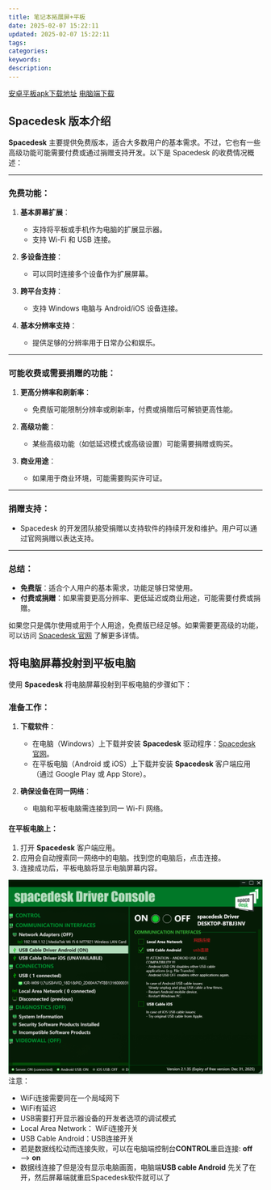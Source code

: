 ```yaml
---
title: 笔记本拓展屏+平板
date: 2025-02-07 15:22:11
updated: 2025-02-07 15:22:11
tags:
categories:
keywords:
description:
---
```

[安卓平板apk下载地址](https://spacedesk.en.uptodown.com/android/download)
[电脑端下载](https://www.spacedesk.net/download/)

## Spacedesk 版本介绍
**Spacedesk** 主要提供免费版本，适合大多数用户的基本需求。不过，它也有一些高级功能可能需要付费或通过捐赠支持开发。以下是 Spacedesk 的收费情况概述：

---

### **免费功能**：
1. **基本屏幕扩展**：
   - 支持将平板或手机作为电脑的扩展显示器。
   - 支持 Wi-Fi 和 USB 连接。

2. **多设备连接**：
   - 可以同时连接多个设备作为扩展屏幕。

3. **跨平台支持**：
   - 支持 Windows 电脑与 Android/iOS 设备连接。

4. **基本分辨率支持**：
   - 提供足够的分辨率用于日常办公和娱乐。

---

### **可能收费或需要捐赠的功能**：
1. **更高分辨率和刷新率**：
   - 免费版可能限制分辨率或刷新率，付费或捐赠后可解锁更高性能。

2. **高级功能**：
   - 某些高级功能（如低延迟模式或高级设置）可能需要捐赠或购买。

3. **商业用途**：
   - 如果用于商业环境，可能需要购买许可证。

---

### **捐赠支持**：
- Spacedesk 的开发团队接受捐赠以支持软件的持续开发和维护。用户可以通过官网捐赠以表达支持。

---

### **总结**：
- **免费版**：适合个人用户的基本需求，功能足够日常使用。
- **付费或捐赠**：如果需要更高分辨率、更低延迟或商业用途，可能需要付费或捐赠。

如果您只是偶尔使用或用于个人用途，免费版已经足够。如果需要更高级的功能，可以访问 [Spacedesk 官网](https://www.spacedesk.net/) 了解更多详情。



## 将电脑屏幕投射到平板电脑


使用 **Spacedesk** 将电脑屏幕投射到平板电脑的步骤如下：

### 准备工作：
1. **下载软件**：
   - 在电脑（Windows）上下载并安装 **Spacedesk** 驱动程序：[Spacedesk 官网](https://www.spacedesk.net/)。
   - 在平板电脑（Android 或 iOS）上下载并安装 **Spacedesk** 客户端应用（通过 Google Play 或 App Store）。

2. **确保设备在同一网络**：
   - 电脑和平板电脑需连接到同一 Wi-Fi 网络。

#### 在平板电脑上：
1. 打开 **Spacedesk** 客户端应用。
2. 应用会自动搜索同一网络中的电脑。找到您的电脑后，点击连接。
3. 连接成功后，平板电脑将显示电脑屏幕内容。

![](笔记本拓展屏-平板/image.png)
注意：
- WiFi连接需要同在一个局域网下
- WiFi有延迟
- USB需要打开显示器设备的开发者选项的调试模式
- Local Area Network： WiFi连接开关
- USB Cable Android：USB连接开关
- 若是数据线松动而连接失败，可以在电脑端控制台**CONTROL**重启连接: **off** ——> **on**
- 数据线连接了但是没有显示电脑画面，电脑端**USB cable Android**  先关了在开，然后屏幕端就重启Spacedesk软件就可以了